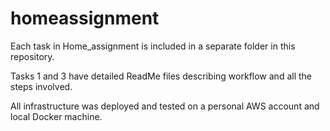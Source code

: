 # homeassignment

Each task in Home_assignment is included in a separate folder in this repository. 

Tasks 1 and 3 have detailed ReadMe files describing workflow and all the steps involved. 

All infrastructure was deployed and tested on a personal AWS account and local Docker machine. 
